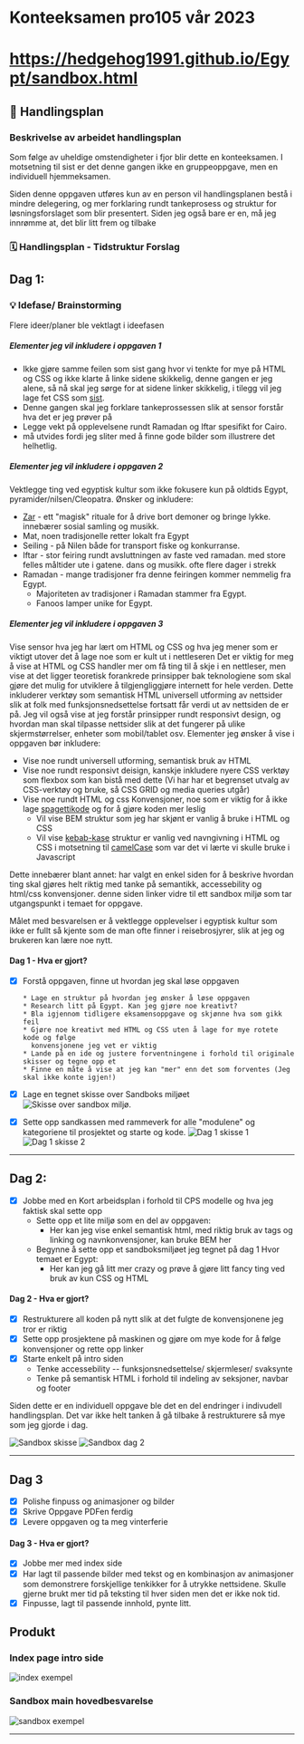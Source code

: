 # Konteeksamen pro105 vår 2023

# https://hedgehog1991.github.io/Egypt/sandbox.html

## 📝 Handlingsplan

### Beskrivelse av arbeidet handlingsplan

Som følge av uheldige omstendigheter i fjor blir dette en konteeksamen. I motsetning til sist
er det denne gangen ikke en gruppeoppgave, men en individuell hjemmeksamen.

Siden denne oppgaven utføres kun av en person vil handlingsplanen bestå i mindre delegering, og mer forklaring rundt
tankeprosess og struktur for løsningsforslaget som blir presentert. Siden jeg også bare er en, må jeg innrømme at, det blir litt frem og tilbake


### 🗓️ Handlingsplan - Tidstruktur Forslag

## **Dag 1**:

### 💡 Idefase/ Brainstorming
Flere ideer/planer ble vektlagt i ideefasen
##### Elementer jeg vil inkludere i oppgaven 1
* Ikke gjøre samme feilen som sist gang hvor vi tenkte for mye på HTML og CSS og ikke klarte å linke sidene skikkelig, denne gangen
  er jeg alene, så nå skal jeg sørge for at sidene linker skikkelig, i tilegg vil jeg lage fet CSS som [sist](https://invincible-lift.surge.sh/).
* Denne gangen skal jeg forklare tankeprossessen slik at sensor forstår hva det er jeg prøver på
* Legge vekt på opplevelsene rundt Ramadan og Iftar spesifikt for Cairo.
* må utvides fordi jeg sliter med å finne gode bilder som illustrere det helhetlig.

##### Elementer jeg vil inkludere i oppgaven 2
Vektlegge ting ved egyptisk kultur som ikke fokusere kun på oldtids Egypt, pyramider/nilsen/Cleopatra.
Ønsker og inkludere:
* [Zar](https://en.wikipedia.org/wiki/Z%C4%81r) - ett "magisk" rituale for å drive bort demoner og bringe lykke. innebærer sosial samling og musikk.
* Mat, noen tradisjonelle retter lokalt fra Egypt
* Seiling - på Nilen både for transport fiske og konkurranse.
* Iftar - stor feiring rundt avsluttningen av faste ved ramadan. med store felles måltider ute i gatene. dans og musikk. ofte flere dager i strekk
* Ramadan - mange tradisjoner fra denne feiringen kommer nemmelig fra Egypt.
   * Majoriteten av tradisjoner i Ramadan stammer fra Egypt.
   * Fanoos lamper unike for Egypt.

##### Elementer jeg vil inkludere i oppgaven 3
Vise sensor hva jeg har lært om HTML og CSS og hva jeg mener som er viktigt utover det å lage noe som er kult ut i nettleseren
Det er viktig for meg å vise at HTML og CSS handler mer om få ting til å skje i en nettleser, men vise at det ligger teoretisk forankrede
prinsipper bak teknologiene som skal gjøre det mulig for utviklere å tilgjengliggjøre internett for hele verden. Dette inkluderer verktøy
som semantisk HTML universell utforming av nettsider slik at folk med funksjonsnedsettelse fortsatt får verdi ut av nettsiden de er på.
Jeg vil også vise at jeg forstår prinsipper rundt responsivt design, og hvordan man skal tilpasse nettsider slik at det fungerer på ulike skjermstørrelser,
enheter som mobil/tablet osv. Elementer jeg ønsker å vise i oppgaven bør inkludere:

* Vise noe rundt universell utforming, semantisk bruk av HTML
* Vise noe rundt responsivt deisign, kanskje inkludere nyere CSS verktøy som flexbox som kan bistå med dette (Vi har har et begrenset utvalg av CSS-verktøy og bruke, så CSS GRID og media queries utgår)
* Vise noe rundt HTML og css Konvensjoner, noe som er viktig for å ikke lage [spagettikode](https://no.wikipedia.org/wiki/Spagettikode) og for å gjøre koden mer leslig
    * Vil vise BEM struktur som jeg har skjønt er vanlig å bruke i HTML og CSS
    * Vil vise [kebab-kase](https://www.theserverside.com/definition/Kebab-case) struktur er vanlig ved navngivning i HTML og CSS i motsetning til [camelCase](https://en.wikipedia.org/wiki/Camel_case) som var det vi lærte vi skulle bruke i Javascript

Dette innebærer blant annet:
har valgt en enkel siden for å beskrive hvordan ting skal gjøres helt riktig
med tanke på semantikk, accessebility og html/css konvensjoner. denne siden linker vidre
til ett sandbox miljø som tar utgangspunkt i temaet for oppgave.


Målet med besvarelsen er å vektlegge opplevelser i egyptisk kultur som ikke er fullt
så kjente som de man ofte finner i reisebrosjyrer, slik at jeg og brukeren kan lære noe nytt.

#### Dag 1 - Hva er gjort?
- [x] Forstå oppgaven, finne ut hvordan jeg skal løse oppgaven

      * Lage en struktur på hvordan jeg ønsker å løse oppgaven
      * Research litt på Egypt. Kan jeg gjøre noe kreativt?
      * Bla igjennom tidligere eksamensoppgave og skjønne hva som gikk feil
      * Gjøre noe kreativt med HTML og CSS uten å lage for mye rotete kode og følge
        konvensjonene jeg vet er viktig
      * Lande på en ide og justere forventningene i forhold til originale skisser og tegne opp et
      * Finne en måte å vise at jeg kan "mer" enn det som forventes (Jeg skal ikke konte igjen!)

- [x] Lage en tegnet skisse over Sandboks miljøet
![Skisse over sandbox miljø](https://cdn.discordapp.com/attachments/1025767331206541383/1079220263222251561/skisse1-day1.JPG).
- [x] Sette opp sandkassen med rammeverk for alle "modulene" og kategoriene til prosjektet og starte og kode.
![Dag 1 skisse 1](https://cdn.discordapp.com/attachments/1025767331206541383/1079221469730578544/sandbox-first-day.png)
![Dag 1 skisse 2](https://cdn.discordapp.com/attachments/1025767331206541383/1079220266472841216/skisse2-day1.JPG)

_____________________
## **Dag 2**:
- [x] Jobbe med en Kort arbeidsplan i forhold til CPS modelle og hva jeg faktisk skal sette opp
    * Sette opp et lite miljø som en del av oppgaven:
        * Her kan jeg vise enkel semantisk html, med riktig bruk av tags og linking og navnkonvensjoner, kan bruke BEM her
    * Begynne å sette opp et sandboksmiljøet jeg tegnet på dag 1 Hvor temaet er Egypt:
        * Her kan jeg gå litt mer crazy og prøve å gjøre litt fancy ting ved bruk av kun CSS og HTML

#### Dag 2 - Hva er gjort?
- [x] Restrukturere all koden på nytt slik at det fulgte de konvensjonene jeg tror er riktig
- [x] Sette opp prosjektene på maskinen og gjøre om mye kode for å følge konvensjoner og rette opp linker
- [x] Starte enkelt på intro siden
    * Tenke accessebility -- funksjonsnedsettelse/ skjermleser/ svaksynte
    * Tenke på semantisk HTML i forhold til indeling av seksjoner, navbar og footer

Siden dette er en individuell oppgave ble det en del endringer i indivudell handlingsplan. Det var ikke helt tanken å gå tilbake å restrukturere så mye som jeg gjorde i dag.

![Sandbox skisse](https://cdn.discordapp.com/attachments/1025767331206541383/1079221662060392498/sandbox-skisse.JPG)
![Sandbox dag 2](https://cdn.discordapp.com/attachments/1025767331206541383/1079221469168533564/sandbox-first-draft.png)


_____________________

## Dag 3
- [x] Polishe finpuss og animasjoner og bilder
- [x] Skrive Oppgave PDFen ferdig
- [x] Levere oppgaven og ta meg vinterferie

#### Dag 3 - Hva er gjort?
- [x]  Jobbe mer med index side
- [x] Har lagt til passende bilder med tekst og en kombinasjon av animasjoner som demonstrere forskjellige tenkikker for å utrykke nettsidene. Skulle gjerne brukt mer tid på teksting til hver siden men det er ikke nok tid.
- [x]  Finpusse, lagt til passende innhold, pynte litt. 

## Produkt
### Index page intro side
![index exempel](https://cdn.discordapp.com/attachments/1025767331206541383/1079475149859987489/mainpaign_example.png)

### Sandbox main hovedbesvarelse
![sandbox exempel](https://cdn.discordapp.com/attachments/1025767331206541383/1079475149029507172/sandbox_example.png)
_____________________

